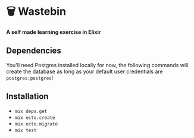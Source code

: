 # 🗑️ Wastebin

**A self made learning exercise in Elixir**

## Dependencies

You'll need Postgres installed locally for now, the following commands
will create the database as long as your default user credentials are `postgres:postgres`!

## Installation

* `mix deps.get`
* `mix ecto.create`
* `mix ecto.migrate`
* `mix test`

